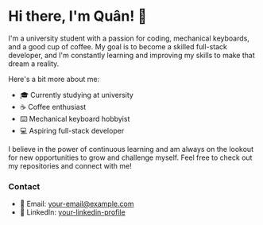 # Hi there, I'm Quân! 👋

I'm a university student with a passion for coding, mechanical keyboards, and a good cup of coffee. My goal is to become a skilled full-stack developer, and I'm constantly learning and improving my skills to make that dream a reality.

Here's a bit more about me:
- 🎓 Currently studying at university
- ☕ Coffee enthusiast
- ⌨️ Mechanical keyboard hobbyist
- 💻 Aspiring full-stack developer

I believe in the power of continuous learning and am always on the lookout for new opportunities to grow and challenge myself. Feel free to check out my repositories and connect with me!

### Contact
- 📧 Email: [your-email@example.com](mailto:your-email@example.com)
- 💼 LinkedIn: [your-linkedin-profile](https://www.linkedin.com/in/your-linkedin-profile)
